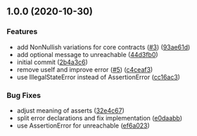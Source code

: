 
## 1.0.0 (2020-10-30)


### Features

* add NonNullish variations for core contracts ([#3](https://github.com/JanMalch/ts-code-contracts/issues/3)) ([93ae61d](https://github.com/JanMalch/ts-code-contracts/commit/93ae61df6f8c941a903fd6af61bd4f28cbb17889))
* add optional message to unreachable ([44d3fb0](https://github.com/JanMalch/ts-code-contracts/commit/44d3fb008d30b638402819fa73d9bc9efb5070c9))
* initial commit ([2b4a3c6](https://github.com/JanMalch/ts-code-contracts/commit/2b4a3c6a960e9598f6ddc9c0a6e448a1c9fe064e))
* remove useIf and improve error ([#5](https://github.com/JanMalch/ts-code-contracts/issues/5)) ([c4ceaf3](https://github.com/JanMalch/ts-code-contracts/commit/c4ceaf358a29a16726a3238a3f9b2713244d663a))
* use IllegalStateError instead of AssertionError ([cc16ac3](https://github.com/JanMalch/ts-code-contracts/commit/cc16ac3549ad888f18a05c0233028530356e664c))


### Bug Fixes

* adjust meaning of asserts ([32e4c67](https://github.com/JanMalch/ts-code-contracts/commit/32e4c6787d3c63f3d77c9cdf17445bcdbf270d72))
* split error declarations and fix implementation ([e0daabb](https://github.com/JanMalch/ts-code-contracts/commit/e0daabbd73b15282d7cdd89f8cfa360ee3ab8130))
* use AssertionError for unreachable ([ef6a023](https://github.com/JanMalch/ts-code-contracts/commit/ef6a023fe2a4421d63a39daa912de78046dbe7ba))
